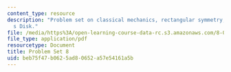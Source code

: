 ```yaml
---
content_type: resource
description: "Problem set on classical mechanics, rectangular symmetry, and Euler\u2019\
  s Disk."
file: /media/https%3A/open-learning-course-data-rc.s3.amazonaws.com/8-012-physics-i-classical-mechanics-fall-2008/beb75f47b0625ad80652a57e54161a5b_ps8.pdf
file_type: application/pdf
resourcetype: Document
title: Problem Set 8
uid: beb75f47-b062-5ad8-0652-a57e54161a5b
---
```

